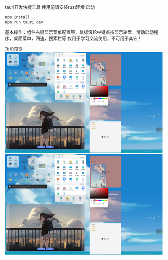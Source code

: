 tauri开发快捷工具
使用前请安装rust环境
启动
```
npm install
npm run tauri dev
```
基本操作：组件右键显示菜单配置项，鼠标滚轮中键点按显示轮盘，滑动启动程序，桌面菜单，网速，搜索栏等
仅用于学习交流使用，不可用于其它！

功能预览
![输入图片说明](image.png)
![输入图片说明](image.png)
